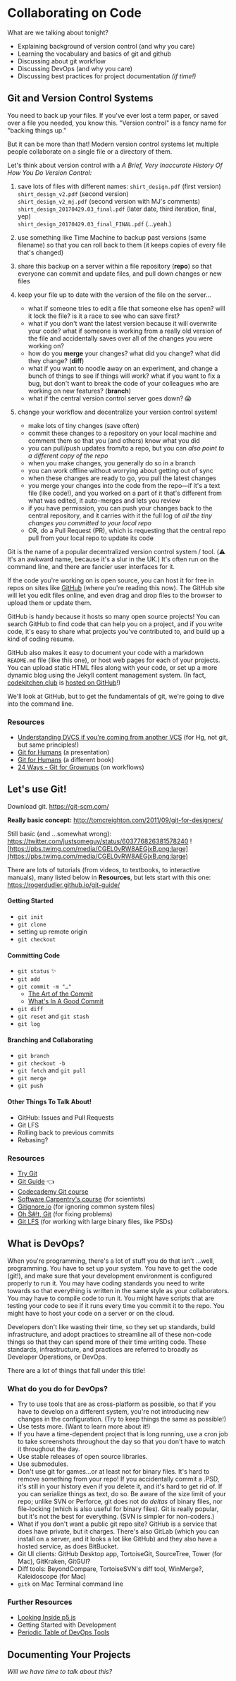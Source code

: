 # Collaborating on Code

What are we talking about tonight?

- Explaining background of version control (and why you care)
- Learning the vocabulary and basics of git and github
- Discussing about git workflow
- Discussing DevOps (and why you care)
- Discussing best practices for project documentation _(if time!)_



## Git and Version Control Systems

You need to back up your files. If you've ever lost a term paper, or saved over a file you needed, you know this. "Version control" is a fancy name for "backing things up." 

But it can be more than that! Modern version control systems let multiple people collaborate on a single file or a directory of them.

Let's think about version control with a _A Brief, Very Inaccurate History Of How You Do Version Control:_

1. save lots of files with different names:
   `shirt_design.pdf` (first version)  
   `shirt_design_v2.pdf` (second version)  
   `shirt_design_v2_mj.pdf` (second version with MJ's comments)  
   `shirt_design_20170429.03_final.pdf` (later date, third iteration, final, yep)  
   `shirt_design_20170429.03_final_FINAL.pdf` (...yeah.)
2. use something like Time Machine to backup past versions (same filename) so that you can roll back to them (it keeps copies of every file that's changed)
3. share this backup on a server within a file repository (**repo**) so that everyone can commit and update files, and pull down changes or new files
4. keep your file up to date with the version of the file on the server...

   - what if someone tries to edit a file that someone else has open? will it lock the file? is it a race to see who can save first? 
   - what if you don't want the latest version because it will overwrite your code? what if someone is working from a really old version of the file and accidentally saves over all of the changes you were working on? 
   - how do you **merge** your changes? what did you change? what did they change? (**diff**)
   - what if you want to noodle away on an experiment, and change a bunch of things to see if things will work? what if you want to fix a bug, but don't want to break the code of your colleagues who are working on new features? (**branch**)
   - what if the central version control server goes down? :scream:
5. change your workflow and decentralize your version control system!
   - make lots of tiny changes (save often)
   - commit these changes to a repository on your local machine and comment them so that you (and others) know what you did 
   - you can pull/push updates from/to a repo, but you can _also point to a different copy of the repo_
   - when you make changes, you generally do so in a branch
   - you can work offline without worrying about getting out of sync
   - when these changes are ready to go, you pull the latest changes
   - you merge your changes into the code from the repo—if it's a text file (like code!), and you worked on a part of it that's different from what was edited, it auto-merges and lets you review
   - if you have permission, you can push your changes back to the central repository, and it carries with it the full log of _all the tiny changes you committed to your local repo_
   - OR, do a Pull Request (PR), which is requesting that the central repo pull from your local repo to update its code

Git is the name of a popular decentralized version control system / tool. 
​(:warning: It's an awkward name, because it's a slur in the UK.) 
It's often run on the command line, and there are fancier user interfaces for it. 

If the code you're working on is open source, you can host it for free in repos on sites like [GitHub](https://github.com/) (where you're reading this now). The GitHub site will let you edit files online, and even drag and drop files to the browser to upload them or update them.

GitHub is handy because it hosts so many open source projects! You can search GitHub to find code that can help you on a project, and if you write code, it's easy to share what projects you've contributed to, and build up a kind of coding resume. 

GitHub also makes it easy to document your code with a markdown `README.md` file (like this one), or host web pages for each of your projects. You can upload static HTML files along with your code, or set up a more dynamic blog using the Jekyll content management system. (In fact, [codekitchen.club](http://codekitchen.club/) is [hosted on GitHub](https://github.com/codekitchensd/codekitchensd.github.io)!)

We'll look at GitHub, but to get the fundamentals of git, we're going to dive into the command line. 

### Resources

- [Understanding DVCS if you're coming from another VCS](http://hginit.com/) (for Hg, not git, but same principles!)
- [Git for Humans](https://speakerdeck.com/alicebartlett/git-for-humans) (a presentation)
- [Git for Humans](https://abookapart.com/products/git-for-humans) (a different book)
- [24 Ways - Git for Grownups](https://24ways.org/2013/git-for-grownups/) (on workflows)

## Let's use Git!

Download git. <https://git-scm.com/>

**Really basic concept:** <http://tomcreighton.com/2011/09/git-for-designers/>

Still basic (and ...somewhat wrong): <https://twitter.com/justsomeguy/status/603776826381578240>
![https://pbs.twimg.com/media/CGEL0vRW8AEGjxB.png:large](https://pbs.twimg.com/media/CGEL0vRW8AEGjxB.png:large)

There are lots of tutorials (from videos, to textbooks, to interactive manuals), many listed below in **Resources**, but lets start with this one: <https://rogerdudler.github.io/git-guide/>

#### Getting Started

- `git init` 
- `git clone`
- setting up remote origin
- `git checkout`

#### Committing Code

- `git status` :sparkles:
- `git add`
- `git commit -m "…"`
  - [The Art of the Commit](https://alistapart.com/article/the-art-of-the-commit)
  - [What's In A Good Commit](http://dev.solita.fi/2013/07/04/whats-in-a-good-commit.html)
- `git diff`
- `git reset` and `git stash`
- `git log`

#### Branching and Collaborating

- `git branch`
- `git checkout -b`
- `git fetch` and `git pull`
- `git merge`
- `git push`

#### Other Things To Talk About!

- GitHub: Issues and Pull Requests
- Git LFS
- Rolling back to previous commits
- Rebasing?

### Resources

- [Try Git](https://try.github.io/)
- [Git Guide](https://rogerdudler.github.io/git-guide/) :point_left:
- [Codecademy Git course](https://www.codecademy.com/learn/learn-git)
- [Software Carpentry's course](https://swcarpentry.github.io/git-novice/) (for scientists)
- [Gitignore.io](https://www.gitignore.io/) (for ignoring common system files)
- [Oh S#!t, Git](http://ohshitgit.com/) (for fixing problems)
- [Git LFS](https://git-lfs.github.com/) (for working with large binary files, like PSDs)



## What is DevOps?

When you're programming, there's a lot of stuff you do that isn't …well, programming. You have to set up your system. You have to get the code (git!), and make sure that your development environment is configured properly to run it. You may have coding standards you need to write towards so that everything is written in the same style as your collaborators. You may have to compile code to run it. You might have scripts that are testing your code to see if it runs every time you commit it to the repo. You might have to host your code on a server or on the cloud. 

Developers don't like wasting their time, so they set up standards, build infrastructure, and adopt practices to streamline all of these non-code things so that they can spend more of their time writing code. These standards, infrastructure, and practices are referred to broadly as Developer Operations, or DevOps. 

There are a lot of things that fall under this title!

### What do you do for DevOps? 

- Try to use tools that are as cross-platform as possible, so that if you have to develop on a different system, you're not introducing new changes in the configuration. (Try to keep things the same as possible!)
- Use tests more. (Want to learn more about it!)
- If you have a time-dependent project that is long running, use a cron job to take screenshots throughout the day so that you don't have to watch it throughout the day.
- Use stable releases of open source libraries.
- Use submodules.
- Don't use git for games...or at least not for binary files. It's hard to remove something from your repo! If you accidentally commit a .PSD, it's still in your history even if you delete it, and it's hard to get rid of. If you can serialize things as text, do so. Be aware of the size limit of your repo; unlike SVN or Perforce, git does not do _deltas_ of binary files, nor file-locking (which is also useful for binary files). Git is really popular, but it's not the best for everything. (SVN is simpler for non-coders.)
- What if you don't want a public git repo site? GitHub is a service that does have private, but it charges. There's also GitLab (which you can install on a server, and it looks a lot like GitHub) and they also have a hosted service, as does BitBucket.
- Git UI clients: GitHub Desktop app, TortoiseGit, SourceTree, Tower (for Mac), GitKraken, GitGUI?
- Diff tools: BeyondCompare, TortoiseSVN's diff tool, WinMerge?, Kaleidoscope (for Mac)
- `gitk` on Mac Terminal command line

### Further Resources

- [Looking Inside p5.js](https://vimeo.com/156838703)
- Getting Started with Development
- [Periodic Table of DevOps Tools](https://xebialabs.com/periodic-table-of-devops-tools/)



## Documenting Your Projects 

_Will we have time to talk about this?_

